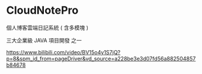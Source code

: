 # CloudNotePro
個人博客雲端日記系統 ( 含多模塊 )

三大企業級 JAVA 項目開發 之一

https://www.bilibili.com/video/BV15o4y1S7jQ?p=8&spm_id_from=pageDriver&vd_source=a228be3e3d07fd56a882504857b84678
